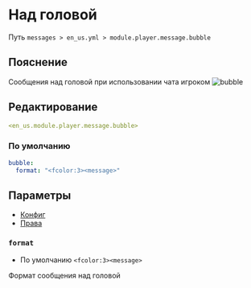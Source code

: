 # Над головой
Путь `messages > en_us.yml > module.player.message.bubble`

## Пояснение
Сообщения над головой при использовании чата игроком
![bubble](/bubble.gif)

## Редактирование
```yaml
<en_us.module.player.message.bubble>
```

### По умолчанию
```yaml
bubble:
  format: "<fcolor:3><message>"
```

## Параметры

- [Конфиг](/ru/config/module/player/message/bubble/)
- [Права](/ru/permissions/module/player/message/bubble/)

### `format`
- По умолчанию `<fcolor:3><message>`

Формат сообщения над головой